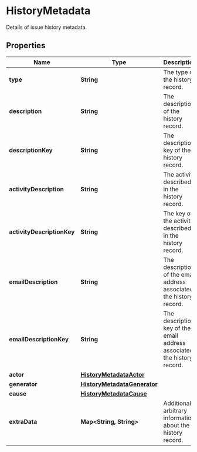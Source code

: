 

# HistoryMetadata

Details of issue history metadata.

## Properties

| Name | Type | Description | Notes |
|------------ | ------------- | ------------- | -------------|
|**type** | **String** | The type of the history record. |  [optional] |
|**description** | **String** | The description of the history record. |  [optional] |
|**descriptionKey** | **String** | The description key of the history record. |  [optional] |
|**activityDescription** | **String** | The activity described in the history record. |  [optional] |
|**activityDescriptionKey** | **String** | The key of the activity described in the history record. |  [optional] |
|**emailDescription** | **String** | The description of the email address associated the history record. |  [optional] |
|**emailDescriptionKey** | **String** | The description key of the email address associated the history record. |  [optional] |
|**actor** | [**HistoryMetadataActor**](HistoryMetadataActor.md) |  |  [optional] |
|**generator** | [**HistoryMetadataGenerator**](HistoryMetadataGenerator.md) |  |  [optional] |
|**cause** | [**HistoryMetadataCause**](HistoryMetadataCause.md) |  |  [optional] |
|**extraData** | **Map&lt;String, String&gt;** | Additional arbitrary information about the history record. |  [optional] |



